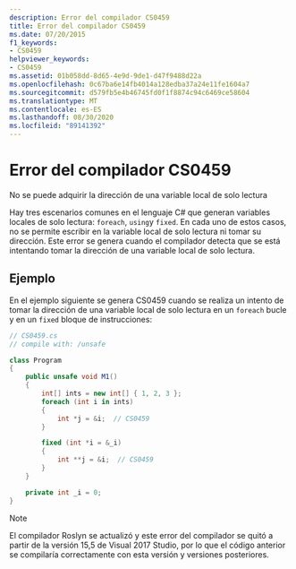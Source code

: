 ```yaml
---
description: Error del compilador CS0459
title: Error del compilador CS0459
ms.date: 07/20/2015
f1_keywords:
- CS0459
helpviewer_keywords:
- CS0459
ms.assetid: 01b058dd-8d65-4e9d-9de1-d47f9488d22a
ms.openlocfilehash: 0c67ba6e14fb4014a128edba37a24e11fe1604a7
ms.sourcegitcommit: d579fb5e4b46745fd0f1f8874c94c6469ce58604
ms.translationtype: MT
ms.contentlocale: es-ES
ms.lasthandoff: 08/30/2020
ms.locfileid: "89141392"
---
```

# <a name="compiler-error-cs0459"></a>Error del compilador CS0459

No se puede adquirir la dirección de una variable local de solo lectura

 Hay tres escenarios comunes en el lenguaje C# que generan variables locales de solo lectura: `foreach`, `using`y `fixed`. En cada uno de estos casos, no se permite escribir en la variable local de solo lectura ni tomar su dirección. Este error se genera cuando el compilador detecta que se está intentando tomar la dirección de una variable local de solo lectura.

## <a name="example"></a>Ejemplo

 En el ejemplo siguiente se genera CS0459 cuando se realiza un intento de tomar la dirección de una variable local de solo lectura en un `foreach` bucle y en un `fixed` bloque de instrucciones:

```csharp
// CS0459.cs
// compile with: /unsafe

class Program
{
    public unsafe void M1()
    {
        int[] ints = new int[] { 1, 2, 3 };
        foreach (int i in ints)
        {
            int *j = &i;  // CS0459
        }

        fixed (int *i = &_i)
        {
            int **j = &i;  // CS0459
        }
    }

    private int _i = 0;
}
```

> [!NOTE]
> El compilador Roslyn se actualizó y este error del compilador se quitó a partir de la versión 15,5 de Visual 2017 Studio, por lo que el código anterior se compilaría correctamente con esta versión y versiones posteriores.

